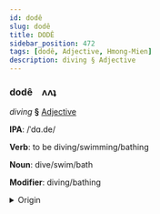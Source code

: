 ```yaml
---
id: dodê
slug: dodê
title: DODÊ
sidebar_position: 472
tags: [dodê, Adjective, Hmong-Mien]
description: diving § Adjective
---
```


### dodê&emsp;<span kind="abugida">ʌʌʇ</span>

*diving* **§** [Adjective](../../tags/Adjective)

**IPA**: /ˈdɑ.de/

**Verb**: to be diving/swimming/bathing

**Noun**: dive/swim/bath

**Modifier**: diving/bathing

<details>
    <summary>Origin</summary>
    Hmong, White da dej /da˧.de˥˧/<br/>
    <em>Hmong-Mien Language Family</em>
</details>
